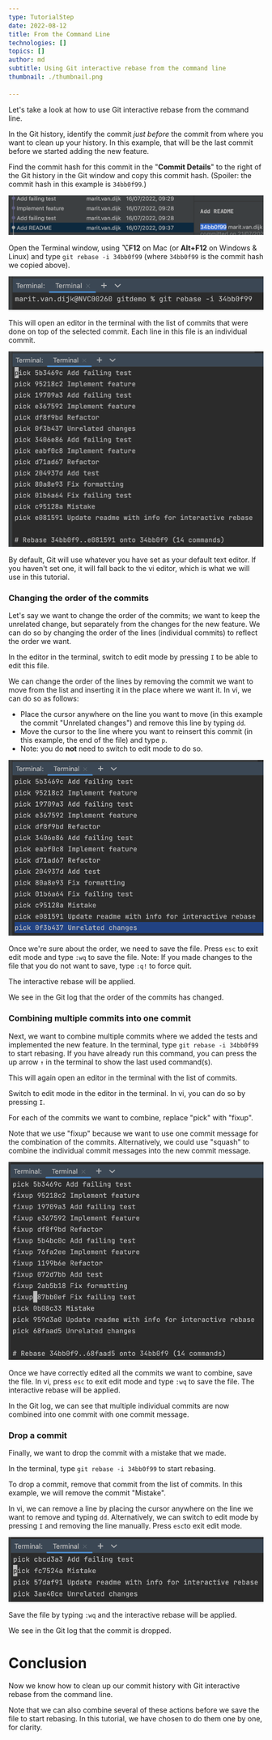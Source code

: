 ```yaml
---
type: TutorialStep
date: 2022-08-12
title: From the Command Line
technologies: []
topics: []
author: md
subtitle: Using Git interactive rebase from the command line
thumbnail: ./thumbnail.png

---
```


Let's take a look at how to use Git interactive rebase from the command line.

In the Git history, identify the commit _just before_ the commit from where you want to clean up your history.
In this example, that will be the last commit before we started adding the new feature. 

Find the commit hash for this commit in the "**Commit Details**" to the right of the Git history in the Git window and copy this commit hash. (Spoiler: the commit hash in this example is `34bb0f99`.)

![Commit Hash](commit-hash.png)

Open the Terminal window, using **⌥F12** on Mac (or **Alt+F12** on Windows & Linux) and type `git rebase -i 34bb0f99` (where `34bb0f99` is the commit hash we copied above).

![Git rebase -i](git-rebase-i.png)

This will open an editor in the terminal with the list of commits that were done on top of the selected commit. Each line in this file is an individual commit.

![List of Commits in Editor](commits-in-editor.png)

By default, Git will use whatever you have set as your default text editor. If you haven't set one, it will fall back to the vi editor, which is what we will use in this tutorial.

### Changing the order of the commits
Let's say we want to change the order of the commits; we want to keep the unrelated change, but separately from the changes for the new feature.
We can do so by changing the order of the lines (individual commits) to reflect the order we want.

In the editor in the terminal, switch to edit mode by pressing `I` to be able to edit this file.

We can change the order of the lines by removing the commit we want to move from the list and inserting it in the place where we want it. 
In vi, we can do so as follows:
* Place the cursor anywhere on the line you want to move (in this example the commit "Unrelated changes") and remove this line by typing `dd`.
* Move the cursor to the line where you want to reinsert this commit (in this example, the end of the file) and type `p`.
* Note: you do **not** need to switch to edit mode to do so.

![Change Order](change-order.png)

Once we're sure about the order, we need to save the file. Press `esc` to exit edit mode and type `:wq` to save the file.
Note: If you made changes to the file that you do not want to save, type `:q!` to force quit.

The interactive rebase will be applied.

We see in the Git log that the order of the commits has changed.

### Combining multiple commits into one commit
Next, we want to combine multiple commits where we added the tests and implemented the new feature.
In the terminal, type `git rebase -i 34bb0f99` to start rebasing. 
If you have already run this command, you can press the up arrow `↑` in the terminal to show the last used command(s).

This will again open an editor in the terminal with the list of commits.

Switch to edit mode in the editor in the terminal. In vi, you can do so by pressing `I`.

For each of the commits we want to combine, replace "pick" with "fixup".

Note that we use "fixup" because we want to use one commit message for the combination of the commits.
Alternatively, we could use "squash" to combine the individual commit messages into the new commit message.

![Fixup](fixup.png)

Once we have correctly edited all the commits we want to combine, save the file.
In vi, press `esc` to exit edit mode and type `:wq` to save the file.
The interactive rebase will be applied.

In the Git log, we can see that multiple individual commits are now combined into one commit with one commit message.

### Drop a commit
Finally, we want to drop the commit with a mistake that we made.

In the terminal, type `git rebase -i 34bb0f99` to start rebasing. 

To drop a commit, remove that commit from the list of commits. In this example, we will remove the commit "Mistake".

In vi, we can remove a line by placing the cursor anywhere on the line we want to remove and typing `dd`.
Alternatively, we can switch to edit mode by pressing `I` and removing the line manually. 
Press `esc`to exit edit mode.

![Drop Commit](drop-commit.png)

Save the file by typing `:wq` and the interactive rebase will be applied.

We see in the Git log that the commit is dropped.

# Conclusion
Now we know how to clean up our commit history with Git interactive rebase from the command line.

Note that we can also combine several of these actions before we save the file to start rebasing. In this tutorial, we have chosen to do them one by one, for clarity.